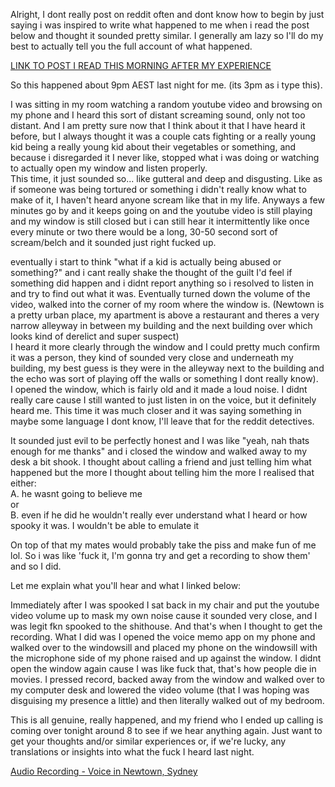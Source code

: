 Alright, I dont really post on reddit often and dont know how to begin by just saying i was inspired to write what happened to me when i read the post below and thought it sounded pretty similar. I generally am lazy so I'll do my best to actually tell you the full account of what happened.  


 [LINK TO POST I READ THIS MORNING AFTER MY EXPERIENCE](https://www.reddit.com/r/nosleep/comments/2ir1au/a_couple_hours_ago_i_heard_somebody_talking/)

So this happened about 9pm AEST last night for me. (its 3pm as i type this).

I was sitting in my room watching a random youtube video and browsing on my phone and I heard this sort of distant screaming sound, only not too distant. And I am pretty sure now that I think about it that I have heard it before, but I always thought it was a couple cats fighting or a really young kid being a really young kid about their vegetables or something, and because i disregarded it I never like, stopped what i was doing or watching to actually open my window and listen properly.   
This time, it just sounded so... like gutteral and deep and disgusting. Like as if someone was being tortured or something i didn't really know what to make of it, I haven't heard anyone scream like that in my life. Anyways a few minutes go by and it keeps going on and the youtube video is still playing and my window is still closed but i can still hear it intermittently like once every minute or two there would be a long, 30-50 second sort of scream/belch and it sounded just right fucked up. 

eventually i start to think "what if a kid is actually being abused or something?" and i cant really shake the thought of the guilt I'd feel if something did happen and i didnt report anything so i resolved to listen in and try to find out what it was. Eventually turned down the volume of the video, walked into the corner of my room where the window is. (Newtown is a pretty urban place, my apartment is above a restaurant and theres a very narrow alleyway in between my building and the next building over which looks kind of derelict and super suspect)  
I heard it more clearly through the window and I could pretty much confirm it was a person, they kind of sounded very close and underneath my building, my best guess is they were in the alleyway next to the building and the echo was sort of playing off the walls or something I dont really know).  
I opened the window, which is fairly old and it made a loud noise. I didnt really care cause I still wanted to just listen in on the voice, but it definitely heard me. This time it was much closer and it was saying something in maybe some language I dont know, I'll leave that for the reddit detectives.

It sounded just evil to be perfectly honest and I was like "yeah, nah thats enough for me thanks" and i closed the window and walked away to my desk a bit shook. I thought about calling a friend and just telling him what happened but the more I thought about telling him the more I realised that either:  
A. he wasnt going to believe me  
or  
B. even if he did he wouldn't really ever understand what I heard or how spooky it was. I wouldn't be able to emulate it

On top of that my mates would probably take the piss and make fun of me lol. So i was like 'fuck it, I'm gonna try and get a recording to show them' and so I did.

Let me explain what you'll hear and what I linked below:

Immediately after I was spooked I sat back in my chair and put the youtube video volume up to mask my own noise cause it sounded very close, and I was legit fkn spooked to the shithouse. And that's when I thought to get the recording. What I did was I opened the voice memo app on my phone and walked over to the windowsill and placed my phone on the windowsill with the microphone side of my phone raised and up against the window. I didnt open the window again cause I was like fuck that, that's how people die in movies. I pressed record, backed away from the window and walked over to my computer desk and lowered the video volume (that I was hoping was disguising my presence a little) and then literally walked out of my bedroom.  


This is all genuine, really happened, and my friend who I ended up calling is coming over tonight around 8 to see if we hear anything again. Just want to get your thoughts and/or similar experiences or, if we're lucky, any translations or insights into what the fuck I heard last night.  


[Audio Recording - Voice in Newtown, Sydney](https://soundcloud.com/jeremy-nunez-11/king-st-newtown-voice?si=b3a14980ff4f4e08bbcb9fd35116f85c&utm_source=clipboard&utm_medium=text&utm_campaign=social_sharing)